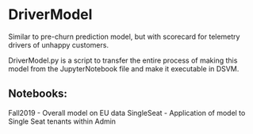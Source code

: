 # DriverModel
Similar to pre-churn prediction model, but with scorecard for telemetry drivers of unhappy customers.

DriverModel.py is a script to transfer the entire process of making this model from the JupyterNotebook file and make it executable in DSVM.

## Notebooks:
Fall2019 - Overall model on EU data
SingleSeat - Application of model to Single Seat tenants within Admin
